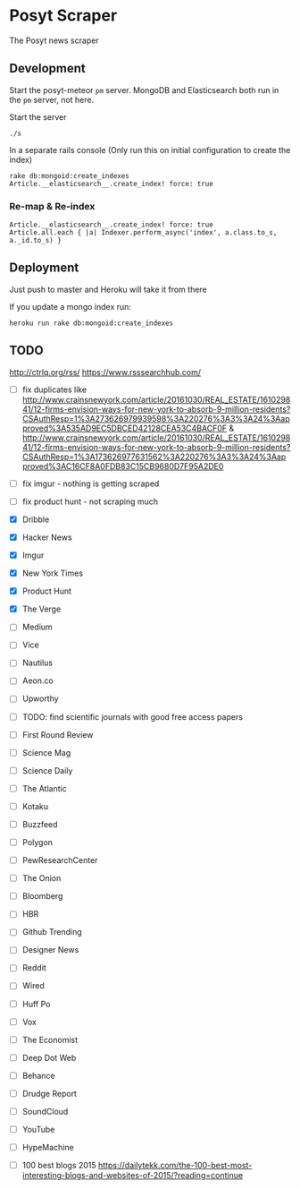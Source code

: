 # Posyt Scraper

The Posyt news scraper


## Development

Start the posyt-meteor `pm` server.
MongoDB and Elasticsearch both run in the `pm` server, not here.

Start the server
```
./s
```

In a separate rails console (Only run this on initial configuration to create the index)
```
rake db:mongoid:create_indexes
Article.__elasticsearch__.create_index! force: true
```

### Re-map & Re-index

```
Article.__elasticsearch__.create_index! force: true
Article.all.each { |a| Indexer.perform_async('index', a.class.to_s, a._id.to_s) }
```


## Deployment

Just push to master and Heroku will take it from there

If you update a mongo index run:

```
heroku run rake db:mongoid:create_indexes
```

## TODO

http://ctrlq.org/rss/
https://www.rsssearchhub.com/

- [ ] fix duplicates like
http://www.crainsnewyork.com/article/20161030/REAL_ESTATE/161029841/12-firms-envision-ways-for-new-york-to-absorb-9-million-residents?CSAuthResp=1%3A273626979939598%3A220276%3A3%3A24%3Aapproved%3A535AD9EC5DBCED42128CEA53C4BACF0F
&
http://www.crainsnewyork.com/article/20161030/REAL_ESTATE/161029841/12-firms-envision-ways-for-new-york-to-absorb-9-million-residents?CSAuthResp=1%3A173626977631562%3A220276%3A3%3A24%3Aapproved%3AC16CF8A0FDB83C15CB9680D7F95A2DE0

- [ ] fix imgur - nothing is getting scraped
- [ ] fix product hunt - not scraping much

- [x] Dribble
- [x] Hacker News
- [x] Imgur
- [x] New York Times
- [x] Product Hunt
- [x] The Verge
- [ ] Medium
- [ ] Vice
- [ ] Nautilus
- [ ] Aeon.co
- [ ] Upworthy
- [ ] TODO: find scientific journals with good free access papers
- [ ] First Round Review
- [ ] Science Mag
- [ ] Science Daily
- [ ] The Atlantic
- [ ] Kotaku
- [ ] Buzzfeed
- [ ] Polygon
- [ ] PewResearchCenter
- [ ] The Onion
- [ ] Bloomberg
- [ ] HBR
- [ ] Github Trending
- [ ] Designer News
- [ ] Reddit
- [ ] Wired
- [ ] Huff Po
- [ ] Vox
- [ ] The Economist
- [ ] Deep Dot Web
- [ ] Behance
- [ ] Drudge Report
- [ ] SoundCloud
- [ ] YouTube
- [ ] HypeMachine

- [ ] 100 best blogs 2015 https://dailytekk.com/the-100-best-most-interesting-blogs-and-websites-of-2015/?reading=continue
